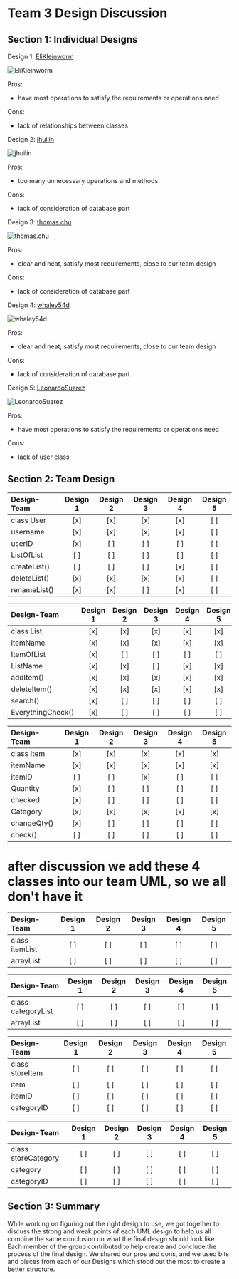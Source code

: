 # Team 3 Design Discussion

## Section 1: Individual Designs
Design 1: [EliKleinworm](https://github.com/qc-se-spring2019/370Spring19Team3/tree/master/GroupProject/Design-Individual/EliKleinworm)

![EliKleinworm](https://github.com/qc-se-spring2019/370Spring19Team3/blob/master/GroupProject/Design-Individual/EliKleinworm/design.png)

Pros:  

* have most operations to satisfy the requirements or operations need

Cons:

* lack of relationships between classes


Design 2: [jhuilin](https://github.com/qc-se-spring2019/370Spring19Team3/tree/master/GroupProject/Design-Individual/jhuilin)

![jhuilin](https://github.com/qc-se-spring2019/370Spring19Team3/blob/master/GroupProject/Design-Individual/jhuilin/design.png)

Pros:

* too many unnecessary operations and methods

Cons:

* lack of consideration of database part


Design 3: [thomas.chu](https://github.com/qc-se-spring2019/370Spring19Team3/tree/master/GroupProject/Design-Individual/thomas.chu)

![thomas.chu](https://github.com/qc-se-spring2019/370Spring19Team3/blob/master/GroupProject/Design-Individual/thomas.chu/design.png)

Pros:

* clear and neat, satisfy most requirements, close to our team design

Cons:

* lack of consideration of database part


Design 4: [whaley54d](https://github.com/qc-se-spring2019/370Spring19Team3/tree/master/GroupProject/Design-Individual/whaley54d)

![whaley54d](https://github.com/qc-se-spring2019/370Spring19Team3/blob/master/GroupProject/Design-Individual/whaley54d/design.png)

Pros:

* clear and neat, satisfy most requirements, close to our team design

Cons:

* lack of consideration of database part


Design 5: [LeonardoSuarez](https://github.com/qc-se-spring2019/370Spring19Team3/tree/master/GroupProject/Design-Individual/LeonardoSuarez)

![LeonardoSuarez](https://github.com/qc-se-spring2019/370Spring19Team3/blob/master/GroupProject/Design-Individual/LeonardoSuarez/design.png)


Pros:

* have most operations to satisfy the requirements or operations need

Cons:

* lack of user class


## Section 2: Team Design


Design-Team | Design 1 | Design 2 | Design 3 | Design 4 | Design 5
:-- | :--: | :--: | :--: | :--: | :--:
class User | [x] | [x] | [x] | [x] | [ ]
username | [x] | [x] | [x] | [x] | [ ]
userID | [x] | [ ] | [ ] | [ ] | [ ]
ListOfList<ItemList> | [ ] | [ ] | [ ] | [ ] | [ ]
createList() | [ ] | [ ] | [ ] | [x] | [ ]
deleteList() | [x] | [x] | [x] | [x] | [ ]
renameList() | [x] | [x] | [ ] | [x] | [ ]

Design-Team | Design 1 | Design 2 | Design 3 | Design 4 | Design 5
:-- | :--: | :--: | :--: | :--: | :--:
class List | [x] | [x] | [x] | [x] | [x]
itemName | [x] | [x] | [x] | [x] | [x]
ItemOfList<item> | [x] | [ ] | [ ] | [ ] | [ ]
ListName | [x] | [x] | [ ] | [x] | [x]  
addItem() | [x] | [x] | [x] | [x] | [x]
deleteItem() | [x] | [x] | [x] | [x] | [x]
search() | [x] | [ ] | [ ] | [ ] | [ ]
EverythingCheck() | [x] | [ ] | [ ] | [ ] | [ ]



Design-Team | Design 1 | Design 2 | Design 3 | Design 4 | Design 5
:-- | :--: | :--: | :--: | :--: | :--:
class Item | [x] | [x] | [x] | [x] | [x]
itemName | [x] | [x] | [x] | [x] | [x]
itemID | [ ] | [ ] | [x] | [ ] | [ ]
Quantity | [x] | [ ] | [ ] | [ ] | [ ]
checked | [x] | [ ] | [ ] | [ ] | [ ]
Category | [x] | [x] | [x] | [x] | [x]
changeQty() | [x] | [ ] | [ ] | [ ] | [ ]
check() | [ ] | [ ] | [ ] | [ ] | [ ]

# after discussion we add these 4 classes into our team UML, so we all don't have it
Design-Team | Design 1 | Design 2 | Design 3 | Design 4 | Design 5
:-- | :--: | :--: | :--: | :--: | :--:
class itemList | [ ] | [ ] | [ ] | [ ] | [ ]
arrayList<item> | [ ] | [ ] | [ ] | [ ] | [ ]

Design-Team | Design 1 | Design 2 | Design 3 | Design 4 | Design 5
:-- | :--: | :--: | :--: | :--: | :--:
class categoryList | [ ] | [ ] | [ ] | [ ] | [ ]
arrayList<category> | [ ] | [ ] | [ ] | [ ] | [ ]

Design-Team | Design 1 | Design 2 | Design 3 | Design 4 | Design 5
:-- | :--: | :--: | :--: | :--: | :--:
class storeItem | [ ] | [ ] | [ ] | [ ] | [ ]
item | [ ] | [ ] | [ ] | [ ] | [ ]
itemID | [ ] | [ ] | [ ] | [ ] | [ ]
categoryID | [ ] | [ ] | [ ] | [ ] | [ ]

Design-Team | Design 1 | Design 2 | Design 3 | Design 4 | Design 5
:-- | :--: | :--: | :--: | :--: | :--:
class storeCategory | [ ] | [ ] | [ ] | [ ] | [ ]
category | [ ] | [ ] | [ ] | [ ] | [ ]
categoryID | [ ] | [ ] | [ ] | [ ] | [ ]

## Section 3: Summary
While working on figuring out the right design to use, we got together to discuss the strong and weak points of each UML design to help us all combine the same conclusion on what the final design should look like. 
Each member of the group contributed to help create and conclude the process of the final design. We shared our pros and cons, and we used bits and pieces from each of our Designs which stood out the most to create a better structure. 
